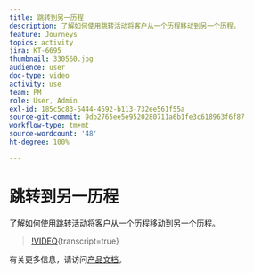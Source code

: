 ```yaml
---
title: 跳转到另一历程
description: 了解如何使用跳转活动将客户从一个历程移动到另一个历程。
feature: Journeys
topics: activity
jira: KT-6695
thumbnail: 330560.jpg
audience: user
doc-type: video
activity: use
team: PM
role: User, Admin
exl-id: 185c5c83-5444-4592-b113-732ee561f55a
source-git-commit: 9db2765ee5e9520280711a6b1fe3c618963f6f87
workflow-type: tm+mt
source-wordcount: '48'
ht-degree: 100%

---
```


# 跳转到另一历程

了解如何使用跳转活动将客户从一个历程移动到另一个历程。

>[!VIDEO](https://video.tv.adobe.com/v/330560?learn=on){transcript=true}

有关更多信息，请访问[产品文档](https://experienceleague.adobe.com/docs/journeys/using/building-journeys/about-journey-building/action-activities/jump.html?lang=zh-Hans#building-journeys)。
